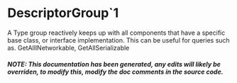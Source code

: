 # DescriptorGroup`1
A Type group reactively keeps up with all components that have a specific base class, or interface implementation. This can be useful for queries such as. GetAllINetworkable, GetAllSerializable


##### NOTE: This documentation has been generated, any edits will likely be overriden, to modify this, modify the doc comments in the source code.

